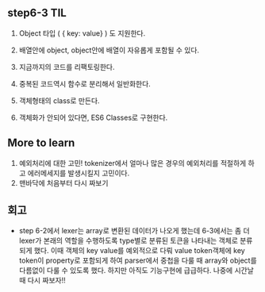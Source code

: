 ## step6-3 TIL

  1. Object 타입 ( { key: value} ) 도 지원한다.

  2. 배열안에 object, object안에 배열이 자유롭게 포함될 수 있다.

  3. 지금까지의 코드를 리팩토링한다.

  4. 중복된 코드역시 함수로 분리해서 일반화한다.

  5. 객체형태의 class로 만든다.

  6. 객체화가 안되어 있다면, ES6 Classes로 구현한다.


## More to learn
  1. 예외처리에 대한 고민! tokenizer에서 얼마나 많은 경우의 예외처리를 적절하게 하고 에러메세지를 발생시킬지 고민이다.
  2. 맨바닥에 처음부터 다시 짜보기


## 회고
- step 6-2에서 lexer는 array로 변환된 데이터가 나오게 했는데 6-3에서는 좀 더 lexer가 본래의 역할을 수행하도록 type별로 분류된 토큰을 나타내는 객체로 분류되게 했다. 이때 객체의 key value를 예외적으로 다뤄 value token객체에 key token이 property로 포함되게 하여 parser에서 중첩을 다룰 때 array와 object를 다름없이 다룰 수 있도록 했다. 하지만 아직도 기능구현에 급급하다. 나중에 시간날때 다시 짜보자!!